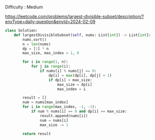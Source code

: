 Difficulty : Medium 

https://leetcode.com/problems/largest-divisible-subset/description/?envType=daily-question&envId=2024-02-09 

```python
class Solution:
    def largestDivisibleSubset(self, nums: List[int]) -> List[int]:
        nums.sort()
        n = len(nums)
        dp = [1] * n
        max_size, max_index = 1, 0

        for i in range(1, n):
            for j in range(i):
                if nums[i] % nums[j] == 0:
                    dp[i] = max(dp[i], dp[j] + 1)
                    if dp[i] > max_size:
                        max_size = dp[i]
                        max_index = i

        result = []
        num = nums[max_index]
        for i in range(max_index, -1, -1):
            if num % nums[i] == 0 and dp[i] == max_size:
                result.append(nums[i])
                num = nums[i]
                max_size -= 1

        return result

```
